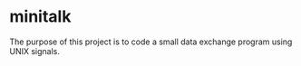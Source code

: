 # minitalk
 The purpose of this project is to code a small data exchange program using UNIX signals.
